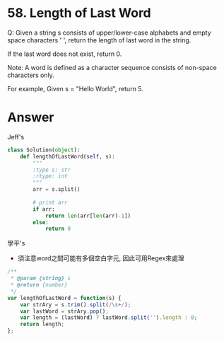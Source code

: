# 58. Length of Last Word

Q: Given a string s consists of upper/lower-case alphabets and empty space characters ' ', return the length of last word in the string.

If the last word does not exist, return 0.

Note: A word is defined as a character sequence consists of non-space characters only.

For example, 
Given s = "Hello World",
return 5.

# Answer
Jeff's
```python
class Solution(object):
    def lengthOfLastWord(self, s):
        """
        :type s: str
        :rtype: int
        """
        arr = s.split()
        
        # print arr
        if arr:
            return len(arr[len(arr)-1])
        else:
            return 0
```

學平's
* 須注意word之間可能有多個空白字元, 因此可用Regex來處理

```javascript
/**
 * @param {string} s
 * @return {number}
 */
var lengthOfLastWord = function(s) {
    var strAry = s.trim().split(/\s+/);
    var lastWord = strAry.pop();
    var length = (lastWord) ? lastWord.split('').length : 0;
    return length;
};
```